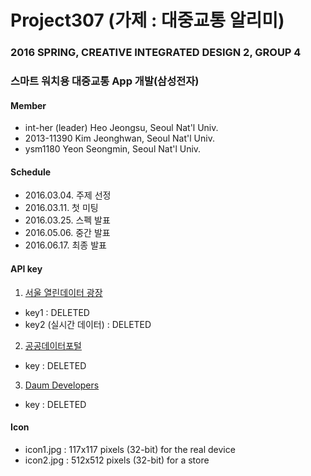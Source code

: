 # Project307 (가제 : 대중교통 알리미)
### 2016 SPRING, CREATIVE INTEGRATED DESIGN 2, GROUP 4
### 스마트 워치용 대중교통 App 개발(삼성전자)
#### Member
- int-her (leader) Heo Jeongsu, Seoul Nat'l Univ.
- 2013-11390 Kim Jeonghwan, Seoul Nat'l Univ.
- ysm1180 Yeon Seongmin, Seoul Nat'l Univ.


#### Schedule
- 2016.03.04. 주제 선정
- 2016.03.11. 첫 미팅
- 2016.03.25. 스펙 발표
- 2016.05.06. 중간 발표
- 2016.06.17. 최종 발표


#### API key
1. [서울 열린데이터 광장](http://data.seoul.go.kr)
  * key1 : DELETED
  * key2 (실시간 데이터) : DELETED
2. [공공데이터포털](http://www.data.go.kr)
  * key : DELETED
3. [Daum Developers](http://developers.daum.net)
  * key : DELETED


#### Icon
- icon1.jpg : 117x117 pixels (32-bit) for the real device
- icon2.jpg : 512x512 pixels (32-bit) for a store
